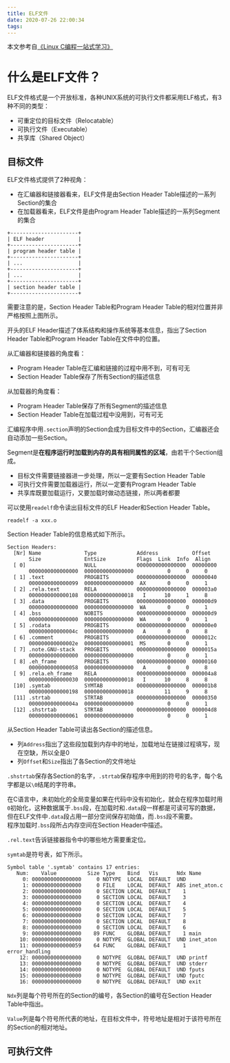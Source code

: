 ```yaml
---
title: ELF文件
date: 2020-07-26 22:00:34
tags:
---
```


本文参考自[《Linux C编程一站式学习》][reference-book]

<!--more-->

# 什么是ELF文件？

ELF文件格式是一个开放标准，各种UNIX系统的可执行文件都采用ELF格式，有3种不同的类型：
- 可重定位的目标文件（Relocatable）
- 可执行文件（Executable）
- 共享库（Shared Object）

## 目标文件

ELF文件格式提供了2种视角：
- 在汇编器和链接器看来，ELF文件是由Section Header Table描述的一系列Section的集合
- 在加载器看来，ELF文件是由Program Header Table描述的一系列Segment的集合

```
+----------------------+
| ELF header           |
+----------------------+
| program header table |
+----------------------+
| ...                  |
+----------------------+
| ...                  |
+----------------------+
| section header table |
+----------------------+
```

需要注意的是，Section Header Table和Program Header Table的相对位置并非严格按照上图所示。

开头的ELF Header描述了体系结构和操作系统等基本信息，指出了Section Header Table和Program Header Table在文件中的位置。

从汇编器和链接器的角度看：  
- Program Header Table在汇编和链接的过程中用不到，可有可无
- Section Header Table保存了所有Section的描述信息

从加载器的角度看：
- Program Header Table保存了所有Segment的描述信息
- Section Header Table在加载过程中没用到，可有可无

汇编程序中用`.section`声明的Section会成为目标文件中的Section，汇编器还会自动添加一些Section。

Segment是**在程序运行时加载到内存的具有相同属性的区域**，由若干个Section组成。

- 目标文件需要链接器进一步处理，所以一定要有Section Header Table
- 可执行文件需要加载器运行，所以一定要有Program Header Table
- 共享库既要加载运行，又要加载时做动态链接，所以两者都要

可以使用`readelf`命令读出目标文件的ELF Header和Section Header Table。

```shell
readelf -a xxx.o
```

Section Header Table的信息格式如下所示。
```
Section Headers:
  [Nr] Name              Type             Address           Offset
       Size              EntSize          Flags  Link  Info  Align
  [ 0]                   NULL             0000000000000000  00000000
       0000000000000000  0000000000000000           0     0     0
  [ 1] .text             PROGBITS         0000000000000000  00000040
       0000000000000099  0000000000000000  AX       0     0     1
  [ 2] .rela.text        RELA             0000000000000000  000003a0
       0000000000000108  0000000000000018   I      10     1     8
  [ 3] .data             PROGBITS         0000000000000000  000000d9
       0000000000000000  0000000000000000  WA       0     0     1
  [ 4] .bss              NOBITS           0000000000000000  000000d9
       0000000000000000  0000000000000000  WA       0     0     1
  [ 5] .rodata           PROGBITS         0000000000000000  000000e0
       000000000000004c  0000000000000000   A       0     0     8
  [ 6] .comment          PROGBITS         0000000000000000  0000012c
       000000000000002e  0000000000000001  MS       0     0     1
  [ 7] .note.GNU-stack   PROGBITS         0000000000000000  0000015a
       0000000000000000  0000000000000000           0     0     1
  [ 8] .eh_frame         PROGBITS         0000000000000000  00000160
       0000000000000058  0000000000000000   A       0     0     8
  [ 9] .rela.eh_frame    RELA             0000000000000000  000004a8
       0000000000000030  0000000000000018   I      10     8     8
  [10] .symtab           SYMTAB           0000000000000000  000001b8
       0000000000000198  0000000000000018          11     9     8
  [11] .strtab           STRTAB           0000000000000000  00000350
       000000000000004a  0000000000000000           0     0     1
  [12] .shstrtab         STRTAB           0000000000000000  000004d8
       0000000000000061  0000000000000000           0     0     1
```

从Section Header Table可读出各Section的描述信息。
- 列`Address`指出了这些段加载到内存中的地址，加载地址在链接过程填写，现在空缺，所以全是0
- 列`Offset`和`Size`指出了各Section的文件地址

`.shstrtab`保存各Section的名字，`.strtab`保存程序中用到的符号的名字，每个名字都是以`\0`结尾的字符串。

在C语言中，未初始化的全局变量如果在代码中没有初始化，就会在程序加载时用`0`初始化，这种数据属于`.bss`段，在加载时和`.data`段一样都是可读可写的数据，但在ELF文件中`.data`段占用一部分空间保存初始值，而`.bss`段不需要。  
程序加载时`.bss`段所占内存空间在Section Header中描述。

`.rel.text`告诉链接器指令中的哪些地方需要重定位。

`symtab`是符号表，如下所示。
```
Symbol table '.symtab' contains 17 entries:
   Num:    Value          Size Type    Bind   Vis      Ndx Name
     0: 0000000000000000     0 NOTYPE  LOCAL  DEFAULT  UND
     1: 0000000000000000     0 FILE    LOCAL  DEFAULT  ABS inet_aton.c
     2: 0000000000000000     0 SECTION LOCAL  DEFAULT    1
     3: 0000000000000000     0 SECTION LOCAL  DEFAULT    3
     4: 0000000000000000     0 SECTION LOCAL  DEFAULT    4
     5: 0000000000000000     0 SECTION LOCAL  DEFAULT    5
     6: 0000000000000000     0 SECTION LOCAL  DEFAULT    7
     7: 0000000000000000     0 SECTION LOCAL  DEFAULT    8
     8: 0000000000000000     0 SECTION LOCAL  DEFAULT    6
     9: 0000000000000000    89 FUNC    GLOBAL DEFAULT    1 main
    10: 0000000000000000     0 NOTYPE  GLOBAL DEFAULT  UND inet_aton
    11: 0000000000000059    64 FUNC    GLOBAL DEFAULT    1 error_handling
    12: 0000000000000000     0 NOTYPE  GLOBAL DEFAULT  UND printf
    13: 0000000000000000     0 NOTYPE  GLOBAL DEFAULT  UND stderr
    14: 0000000000000000     0 NOTYPE  GLOBAL DEFAULT  UND fputs
    15: 0000000000000000     0 NOTYPE  GLOBAL DEFAULT  UND fputc
    16: 0000000000000000     0 NOTYPE  GLOBAL DEFAULT  UND exit
```

`Ndx`列是每个符号所在的Section的编号，各Section的编号在Section Header Table中指出。

`Value`列是每个符号所代表的地址，在目标文件中，符号地址是相对于该符号所在的Section的相对地址。

## 可执行文件

[reference-book]: http://staff.ustc.edu.cn/~guoyan/os12/LinuxC.pdf